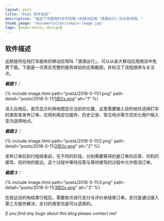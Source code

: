 ```yaml
---
layout: post
title: "Didi 软件描述"
description: "描述了中国网约车市场第一的移动应用「滴滴出行」的业务流程。"
thumb_image: "documentation/sample-image.jpg"
tags: [experience, design]
---
```


## 软件描述

这款提供在线打车服务的移动应用叫「滴滴出行」，可以从各大移动应用商店中免费下载。下面是一次真实完整的服务体验的应用截图，并标注了流程顺序与关注点。



***截图 1：***

{% include image.html path="posts/2018-5-11/1.png" path-detail="posts/2018-5-11/1@2x.png" alt="1" %}

进入应用后，首页显示利用地图显示当前的位置，这里需要输入目的地并选择打车的类型来发布订单。应用利用定位服务、历史记录、常见地点等方式优化用户输入变为选择地点。



***截图 2：***

{% include image.html path="posts/2018-5-11/2.png" path-detail="posts/2018-5-11/2@2x.png" alt="2" %}

发布订单后到行程结束前，在不同的阶段，分别需要等待的是订单的应答、司机的接驾、目的地的抵达。这个过程中等待应答与等待接驾的过程中允许取消订单。



***截图 3：***

{% include image.html path="posts/2018-5-11/3.png" path-detail="posts/2018-5-11/3@2x.png" alt="3" %}

在抵达目的地结束行程后，需要依次进行支付与评价来结束订单。支付是通过接入第三方服务解决，支付的类型也是可以选择的。





_If you find any bugs about this blog please contact me!_
